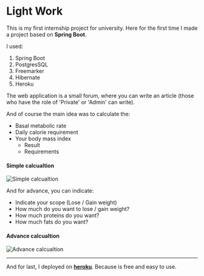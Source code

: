 # Light Work

This is my first internship project for university. 
Here for the first time I made a project based on 
**Spring Boot**.

I used:
1. Spring Boot
2. PostgresSQL
3. Freemarker
4. Hibernate 
5. Heroku

The web application is a small forum, 
where you can write an article (those who 
have the role of 'Private' or 'Admin' can write).

And of course the main idea was to calculate the: 
- Basal metabolic rate
- Daily calorie requirement
- Your body mass index
   - Result
   - Requirements

#### Simple calcualtion
![Simple calcualtion]() 
   
And for advance, you can indicate:
- Indicate your scope (Lose / Gain weight)
- How much do you want to lose / gain weight?
- How much proteins do you want?
- How much fats do you want?

#### Advance calcualtion
![Advance calcualtion]()

---

And for last, I deployed on **[heroku](https://practicauniver.herokuapp.com)**. 
Because is free and easy to use.